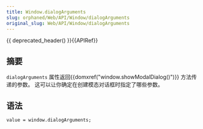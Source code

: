 ```yaml
---
title: Window.dialogArguments
slug: orphaned/Web/API/Window/dialogArguments
original_slug: Web/API/Window/dialogArguments
---
```


{{ deprecated_header() }}{{APIRef}}

## 摘要

`dialogArguments` 属性返回{{domxref("window.showModalDialog()")}} 方法传递的参数。 这可以让你确定在创建模态对话框时指定了哪些参数。

## 语法

```plain
value = window.dialogArguments;
```
